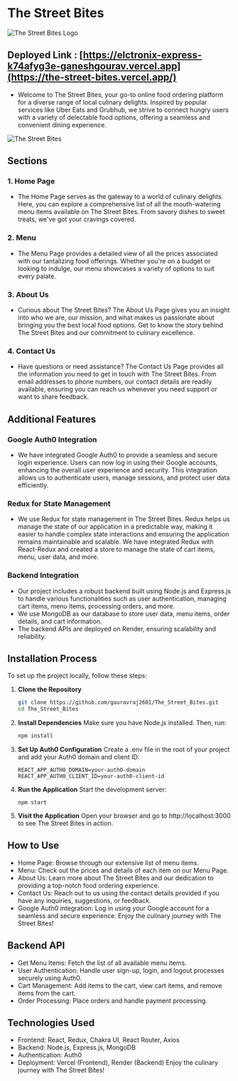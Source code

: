 # The Street Bites

![The Street Bites Logo](https://github.com/gauravraj2601/The_Street_Bites/assets/123883332/a9f34db6-5478-4099-9f5e-2bbbd8a66c78)
## Deployed Link : [https://elctronix-express-k74afyg3e-ganeshgourav.vercel.app](https://the-street-bites.vercel.app/)
- Welcome to The Street Bites, your go-to online food ordering platform for a diverse range of local culinary delights. Inspired by popular services like Uber Eats and Grubhub, we strive to connect hungry users with a variety of delectable food options, offering a seamless and convenient dining experience.

![The Street Bites](https://github.com/gauravraj2601/ruthless-store-61/assets/123883332/1a0f372d-da62-41b4-847f-24d0d9c9b83e)
## Sections
### 1. Home Page
- The Home Page serves as the gateway to a world of culinary delights. Here, you can explore a comprehensive list of all the mouth-watering menu items available on The Street Bites. From savory dishes to sweet treats, we've got your cravings covered.

### 2. Menu
- The Menu Page provides a detailed view of all the prices associated with our tantalizing food offerings. Whether you're on a budget or looking to indulge, our menu showcases a variety of options to suit every palate.

### 3. About Us
- Curious about The Street Bites? The About Us Page gives you an insight into who we are, our mission, and what makes us passionate about bringing you the best local food options. Get to know the story behind The Street Bites and our commitment to culinary excellence.

### 4. Contact Us
- Have questions or need assistance? The Contact Us Page provides all the information you need to get in touch with The Street Bites. From email addresses to phone numbers, our contact details are readily available, ensuring you can reach us whenever you need support or want to share feedback.

## Additional Features
### Google Auth0 Integration 
- We have integrated Google Auth0 to provide a seamless and secure login experience. Users can now log in using their Google accounts, enhancing the overall user experience and security. This integration allows us to authenticate users, manage sessions, and protect user data efficiently.

### Redux for State Management
- We use Redux for state management in The Street Bites. Redux helps us manage the state of our application in a predictable way, making it easier to handle complex state interactions and ensuring the application remains maintainable and scalable. We have integrated Redux with React-Redux and created a store to manage the state of cart items, menu, user data, and more.

### Backend Integration
- Our project includes a robust backend built using Node.js and Express.js to handle various functionalities such as user authentication, managing cart items, menu items, processing orders, and more.
- We use MongoDB as our database to store user data, menu items, order details, and cart information.
- The backend APIs are deployed on Render, ensuring scalability and reliability.


## Installation Process
To set up the project locally, follow these steps:

1. **Clone the Repository**
   ```bash
   git clone https://github.com/gauravraj2601/The_Street_Bites.git
   cd The_Street_Bites
2. **Install Dependencies**
   Make sure you have Node.js installed. Then, run:
   ```bash
   npm install
3. **Set Up Auth0 Configuration**
   Create a .env file in the root of your project and add your Auth0 domain and client ID:
   ```
   REACT_APP_AUTH0_DOMAIN=your-auth0-domain
   REACT_APP_AUTH0_CLIENT_ID=your-auth0-client-id
4. **Run the Application**
   Start the development server:
   ```
   npm start
5. **Visit the Application**
   Open your browser and go to http://localhost:3000 to see The Street Bites in action.
   
## How to Use
- Home Page: Browse through our extensive list of menu items.
- Menu: Check out the prices and details of each item on our Menu Page.
- About Us: Learn more about The Street Bites and our dedication to providing a top-notch food ordering experience.
- Contact Us: Reach out to us using the contact details provided if you have any inquiries, suggestions, or feedback.
- Google Auth0 integration: Log in using your Google account for a seamless and secure experience.
Enjoy the culinary journey with The Street Bites!

## Backend API
- Get Menu Items: Fetch the list of all available menu items.
- User Authentication: Handle user sign-up, login, and logout processes securely using Auth0.
- Cart Management: Add items to the cart, view cart items, and remove items from the cart.
- Order Processing: Place orders and handle payment processing.

## Technologies Used
- Frontend: React, Redux, Chakra UI, React Router, Axios
- Backend: Node.js, Express.js, MongoDB
- Authentication: Auth0
- Deployment: Vercel (Frontend), Render (Backend)
Enjoy the culinary journey with The Street Bites!

